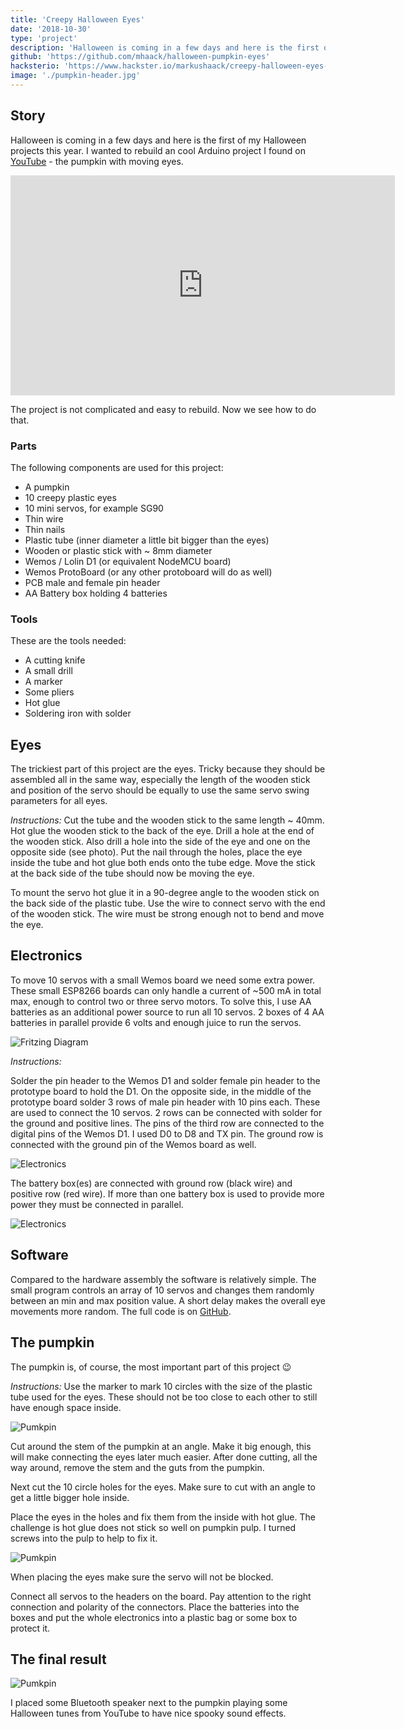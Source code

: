 ```yaml
---
title: 'Creepy Halloween Eyes'
date: '2018-10-30'
type: 'project'
description: 'Halloween is coming in a few days and here is the first of my Halloween projects for 2018 - a creepy pumpkin watching you. Every step you take, every move you make is seen by this little guy.'
github: 'https://github.com/mhaack/halloween-pumpkin-eyes'
hacksterio: 'https://www.hackster.io/markushaack/creepy-halloween-eyes-c6d056'
image: './pumpkin-header.jpg'
---
```


## Story

Halloween is coming in a few days and here is the first of my Halloween projects this year. I wanted to rebuild an cool Arduino project I found on [YouTube](https://youtu.be/ryUNHPJ3leY) - the pumpkin with moving eyes.

<div class="video-container"><iframe width="615" height="352" src="https://www.youtube.com/embed/8-jia1-PfCQ" frameborder="0" allow="accelerometer; autoplay; encrypted-media; gyroscope; picture-in-picture" allowfullscreen></iframe></div>

The project is not complicated and easy to rebuild. Now we see how to do that.

### Parts

The following components are used for this project:

-   A pumpkin
-   10 creepy plastic eyes
-   10 mini servos, for example SG90
-   Thin wire
-   Thin nails
-   Plastic tube (inner diameter a little bit bigger than the eyes)
-   Wooden or plastic stick with ~ 8mm diameter
-   Wemos / Lolin D1 (or equivalent NodeMCU board)
-   Wemos ProtoBoard (or any other protoboard will do as well)
-   PCB male and female pin header
-   AA Battery box holding 4 batteries

### Tools

These are the tools needed:

-   A cutting knife
-   A small drill
-   A marker
-   Some pliers
-   Hot glue
-   Soldering iron with solder

## Eyes

The trickiest part of this project are the eyes. Tricky because they should be assembled all in the same way, especially the length of the wooden stick and position of the servo should be equally to use the same servo swing parameters for all eyes.

_Instructions:_
Cut the tube and the wooden stick to the same length ~ 40mm. Hot glue the wooden stick to the back of the eye. Drill a hole at the end of the wooden stick. Also drill a hole into the side of the eye and one on the opposite side (see photo). Put the nail through the holes, place the eye inside the tube and hot glue both ends onto the tube edge. Move the stick at the back side of the tube should now be moving the eye.

To mount the servo hot glue it in a 90-degree angle to the wooden stick on the back side of the plastic tube. Use the wire to connect servo with the end of the wooden stick. The wire must be strong enough not to bend and move the eye.

## Electronics

To move 10 servos with a small Wemos board we need some extra power. These small ESP8266 boards can only handle a current of ~500 mA in total max, enough to control two or three servo motors. To solve this, I use AA batteries as an additional power source to run all 10 servos. 2 boxes of 4 AA batteries in parallel provide 6 volts and enough juice to run the servos.

![Fritzing Diagram](fritzing.png)

_Instructions:_

Solder the pin header to the Wemos D1 and solder female pin header to the prototype board to hold the D1. On the opposite side, in the middle of the prototype board solder 3 rows of male pin header with 10 pins each. These are used to connect the 10 servos. 2 rows can be connected with solder for the ground and positive lines. The pins of the third row are connected to the digital pins of the Wemos D1. I used D0 to D8 and TX pin. The ground row is connected with the ground pin of the Wemos board as well.

![Electronics](electronics-3.jpg)

The battery box(es) are connected with ground row (black wire) and positive row (red wire). If more than one battery box is used to provide more power they must be connected in parallel.

![Electronics](electronics-1.jpg)

## Software

Compared to the hardware assembly the software is relatively simple. The small program controls an array of 10 servos and changes them randomly between an min and max position value. A short delay makes the overall eye movements more random. The full code is on [GitHub](https://github.com/mhaack/halloween-pumpkin-eyes).

## The pumpkin

The pumpkin is, of course, the most important part of this project 😉

_Instructions:_
Use the marker to mark 10 circles with the size of the plastic tube used for the eyes. These should not be too close to each other to still have enough space inside.

![Pumkpin](pumpkin-1.jpg)

Cut around the stem of the pumpkin at an angle. Make it big enough, this will make connecting the eyes later much easier. After done cutting, all the way around, remove the stem and the guts from the pumpkin.

Next cut the 10 circle holes for the eyes. Make sure to cut with an angle to get a little bigger hole inside.

Place the eyes in the holes and fix them from the inside with hot glue. The challenge is hot glue does not stick so well on pumpkin pulp. I turned screws into the pulp to help to fix it.

![Pumkpin](pumpkin-2.jpg)

When placing the eyes make sure the servo will not be blocked.

Connect all servos to the headers on the board. Pay attention to the right connection and polarity of the connectors. Place the batteries into the boxes and put the whole electronics into a plastic bag or some box to protect it.

## The final result

![Pumkpin](pumpkin-3.jpg)

I placed some Bluetooth speaker next to the pumpkin playing some Halloween tunes from YouTube to have nice spooky sound effects.
